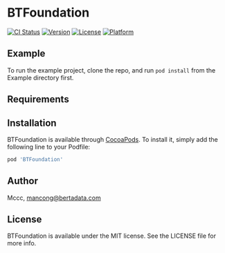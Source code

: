 # BTFoundation

[![CI Status](https://img.shields.io/travis/Mccc/BTFoundation.svg?style=flat)](https://travis-ci.org/Mccc/BTFoundation)
[![Version](https://img.shields.io/cocoapods/v/BTFoundation.svg?style=flat)](https://cocoapods.org/pods/BTFoundation)
[![License](https://img.shields.io/cocoapods/l/BTFoundation.svg?style=flat)](https://cocoapods.org/pods/BTFoundation)
[![Platform](https://img.shields.io/cocoapods/p/BTFoundation.svg?style=flat)](https://cocoapods.org/pods/BTFoundation)

## Example

To run the example project, clone the repo, and run `pod install` from the Example directory first.

## Requirements

## Installation

BTFoundation is available through [CocoaPods](https://cocoapods.org). To install
it, simply add the following line to your Podfile:

```ruby
pod 'BTFoundation'
```

## Author

Mccc, mancong@bertadata.com

## License

BTFoundation is available under the MIT license. See the LICENSE file for more info.
